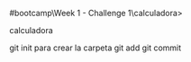#bootcamp\Week 1 - Challenge 1\calculadora>

calculadora
 

git init para crear la carpeta
git add
git commit